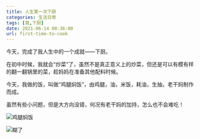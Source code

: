```yaml
---
title: 人生第一次下厨
categories: 生活日常
tags: [我,下厨]
date: 2021-06-14 00:36:00
url: first-time-to-cook
---
```

今天，完成了我人生中的一个成就——下厨。

<!--more-->

在初中时候，我就会“炒菜”了，虽然不是真正意义上的炒菜，但还是可以有模有样的翻一翻锅里的菜，趁妈妈在准备其他配料时候。

今天，我做的饭，叫做“鸡腿焖饭”，由鸡腿，油，米饭，耗油，生抽，老干妈制作而成。

虽然有些小问题，但是大方向没错，何况有老干妈的加持，怎么也不会难吃！

![鸡腿焖饭](/images/hexo/54/IMG_20210613_205015.jpg)

![糊了](/images/hexo/54/IMG_20210613_205226.jpg)
